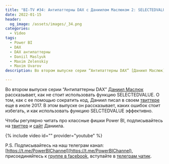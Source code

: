 ```yaml
---
title: "BI-TV #34: Антипаттерны DAX с Даниилом Маслюком 2: SELECTEDVALUE"
date: 2022-01-15
header:
  og_image: /assets/images/_34.png
categories:
  - Video
tags:
  - Power BI
  - DAX
  - DAX антипаттерны
  - Daniil Maslyuk
  - Maxim Zelenskiy
  - Maxim Uvarov
description: Во втором выпуске серии “Антипаттерны DAX” [Даниил Маслюк](https://bi-tv.ru/tags/#daniil-maslyuk) рассказывает, как не стоит использовать функцию SELECTEDVALUE.

---
```

Во втором выпуске серии “Антипаттерны DAX” [Даниил Маслюк](https://bi-tv.ru/tags/#daniil-maslyuk) рассказывает, как не стоит использовать функцию SELECTEDVALUE. О том, как с ее помощью сократить код, Даниил писал в своем [твиттере](https://twitter.com/DMaslyuk/status/882767277984104448) еще в июле 2017. В этом выпуске он рассказывает, каких ошибок стоит избегать, и как использовать функцию SELCTEDVALUE эффективно.

Чтобы регулярно читать про классные фишки Power BI, подписывайтесь на [твиттер](https://twitter.com/DMaslyuk) и [сайт](https://xxlbi.com) Даниила.


{% include video id="" provider="youtube" %}

P.S. Подписывайтесь на наш телеграм канал: [https://t.me/PowerBIChannel](https://t.me/PowerBIChannel), присоединяйтесь к [группе в facebook](https://www.facebook.com/groups/powerBiForever), вступайте в [телеграм чатик](https://t.me/PBI_Rus/).
